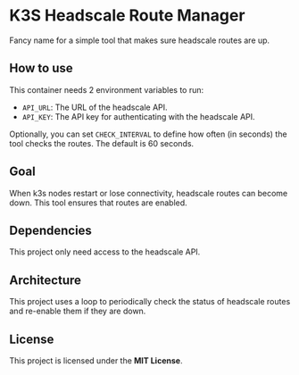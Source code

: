 # K3S Headscale Route Manager

Fancy name for a simple tool that makes sure headscale routes are up.

## How to use

This container needs 2 environment variables to run:
- `API_URL`: The URL of the headscale API.
- `API_KEY`: The API key for authenticating with the headscale API.

Optionally, you can set `CHECK_INTERVAL` to define how often (in seconds) the tool checks the routes. The default is 60 seconds.

## Goal

When k3s nodes restart or lose connectivity, headscale routes can become down. This tool ensures that routes are enabled.

## Dependencies

This project only need access to the headscale API.

## Architecture

This project uses a loop to periodically check the status of headscale routes and re-enable them if they are down.

## License  

This project is licensed under the **MIT License**.